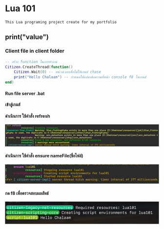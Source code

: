 # Lua 101

```
This Lua programing project create for my portfolio 
```

## print("value")

### Client file in client folder

```lua
-- สร้าง function ในการทำงาน
Citizen.CreateThread(function()
    Citizen.Wait(0) -- หน่วงเวลาเพื่อไม่ให้เกมส์ chase
    print("Hello Chalaam") -- กำหนดให้แสดงข้อความที่หน้า console f8 ในเกมส์
end)
```

#### Run file server .bat
#### เข้าสู่เกมส์

#### ดำเนินการ ใช้คำสั่ง refresh

![alt text](image.png)

#### ดำเนินการ ใช้คำสั่ง ensure nameFile(ชื่อไฟล์)

![alt text](image-1.png)

#### กด f8 เพื่อตรวจสอบผลลัพธ์

![alt text](image-2.png)